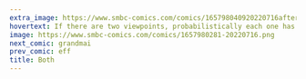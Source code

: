 ```yaml
---
extra_image: https://www.smbc-comics.com/comics/165798040920220716after.png
hovertext: If there are two viewpoints, probabilistically each one has a 50% chance of being the right one.
image: https://www.smbc-comics.com/comics/1657980281-20220716.png
next_comic: grandmai
prev_comic: eff
title: Both
---
```


